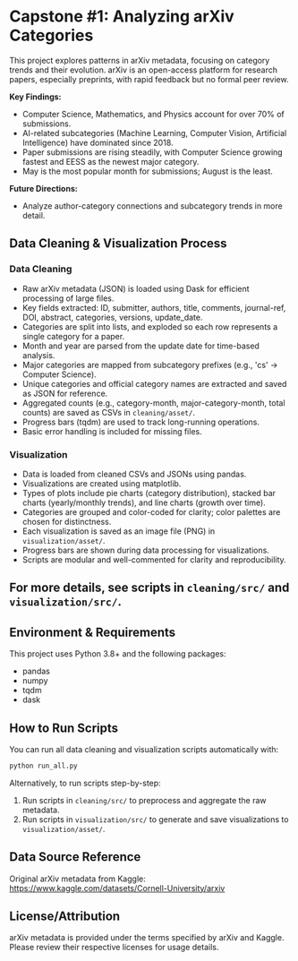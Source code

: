 
# Capstone #1: Analyzing arXiv Categories

This project explores patterns in arXiv metadata, focusing on category trends and their evolution. arXiv is an open-access platform for research papers, especially preprints, with rapid feedback but no formal peer review.

**Key Findings:**
- Computer Science, Mathematics, and Physics account for over 70% of submissions.
- AI-related subcategories (Machine Learning, Computer Vision, Artificial Intelligence) have dominated since 2018.
- Paper submissions are rising steadily, with Computer Science growing fastest and EESS as the newest major category.
- May is the most popular month for submissions; August is the least.

**Future Directions:**
- Analyze author-category connections and subcategory trends in more detail.

## Data Cleaning & Visualization Process

### Data Cleaning
- Raw arXiv metadata (JSON) is loaded using Dask for efficient processing of large files.
- Key fields extracted: ID, submitter, authors, title, comments, journal-ref, DOI, abstract, categories, versions, update_date.
- Categories are split into lists, and exploded so each row represents a single category for a paper.
- Month and year are parsed from the update date for time-based analysis.
- Major categories are mapped from subcategory prefixes (e.g., 'cs' → Computer Science).
- Unique categories and official category names are extracted and saved as JSON for reference.
- Aggregated counts (e.g., category-month, major-category-month, total counts) are saved as CSVs in `cleaning/asset/`.
- Progress bars (tqdm) are used to track long-running operations.
- Basic error handling is included for missing files.

### Visualization
- Data is loaded from cleaned CSVs and JSONs using pandas.
- Visualizations are created using matplotlib.
- Types of plots include pie charts (category distribution), stacked bar charts (yearly/monthly trends), and line charts (growth over time).
- Categories are grouped and color-coded for clarity; color palettes are chosen for distinctness.
- Each visualization is saved as an image file (PNG) in `visualization/asset/`.
- Progress bars are shown during data processing for visualizations.
- Scripts are modular and well-commented for clarity and reproducibility.

For more details, see scripts in `cleaning/src/` and `visualization/src/`.
---

## Environment & Requirements
This project uses Python 3.8+ and the following packages:
- pandas
- numpy
- tqdm
- dask

## How to Run Scripts
You can run all data cleaning and visualization scripts automatically with:
```bash
python run_all.py
```

Alternatively, to run scripts step-by-step:
1. Run scripts in `cleaning/src/` to preprocess and aggregate the raw metadata.
2. Run scripts in `visualization/src/` to generate and save visualizations to `visualization/asset/`.

## Data Source Reference
Original arXiv metadata from Kaggle:
https://www.kaggle.com/datasets/Cornell-University/arxiv

## License/Attribution
arXiv metadata is provided under the terms specified by arXiv and Kaggle. Please review their respective licenses for usage details.
